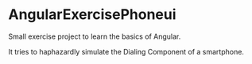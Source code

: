 # AngularExercisePhoneui

Small exercise project to learn the basics of Angular.

It tries to haphazardly simulate the Dialing Component of a smartphone.
